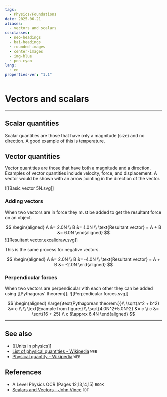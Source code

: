 ```yaml
---
tags:
  - Physics/Foundations
date: 2025-06-21
aliases:
  - vectors and scalars
cssclasses:
  - neo-headings
  - bai-headings
  - rounded-images
  - center-images
  - img-blue
  - pen-cyan
lang:
  - en
properties-ver: "1.1"
---
```

# Vectors and scalars

***
## Scalar quantities
Scalar quantities are those that have only a magnitude (size) and no direction. A good example of this is temperature.

## Vector quantities
Vector quantities are those that have both a magnitude and a direction. Examples of vector quantities include velocity, force, and displacement. A vector would be shown with an arrow pointing in the direction of the vector.

![[Basic vector 5N.svg]]

### Adding vectors
When two vectors are in force they must be added to get the resultant force on an object.

$$
\begin{aligned}
A &= 2.0N \\
B &= 4.0N \\
\text{Resultant vector} = A + B &= 6.0N 
\end{aligned}
$$
![[Resultant vector.excalidraw.svg]]

This is the same process for negative vectors.

$$
\begin{aligned}
A &= 2.0N \\
B &= -4.0N \\
\text{Resultant vector} = A + B &= -2.0N
\end{aligned}
$$

### Perpendicular forces
When two vectors are perpendicular with each other they can be added using [[Pythagoras' theorem]].
![[Perpendicular forces.svg]]

$$
\begin{aligned}
\large{\text{Pythagorean theorem:}}\\
\sqrt{a^2 + b^2} &= c \\ \\
\text{Example from figure:} \\
\sqrt{4.0N^2+5.0N^2} &= c \\
c &= \sqrt{16 + 25} \\
c &\approx 6.4N
\end{aligned}
$$


***
## See also
- [[Units in physics]]
- [List of physical quantities - Wikipedia](https://en.wikipedia.org/wiki/List_of_physical_quantities#Vector) `WEB`
- [Physical quantity - Wikipedia](https://en.wikipedia.org/wiki/Physical_quantity) `WEB`
## References
- A Level Physics OCR (Pages 12,13,14,15) `BOOK`
- [Scalars and Vectors - John Vince](https://page-one.springer.com/pdf/preview/10.1007/978-1-84628-804-3_1) `PDF`